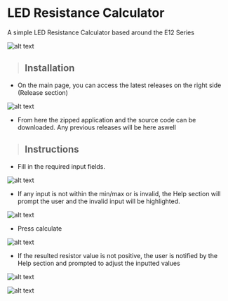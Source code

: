 # LED Resistance Calculator

A simple LED Resistance Calculator based around the E12 Series

![alt text](https://user-images.githubusercontent.com/10596941/123623576-e3071a00-d80d-11eb-932d-3512eb6b9a55.png)




 >## Installation

* On the main page, you can access the latest releases on the right side (Release section)

![alt text](https://user-images.githubusercontent.com/10596941/123620995-11cfc100-d80b-11eb-8cd9-63ec50b1342c.png)

* From here the zipped application and the source code can be downloaded. Any previous releases will be here aswell




>## Instructions

* Fill in the required input fields. 

![alt text](https://user-images.githubusercontent.com/10596941/123616427-8eac6c00-d806-11eb-815d-80b5ba5e243a.png)

* If any input is not within the min/max or is invalid, the Help section will prompt the user and the invalid input will be highlighted.

![alt text](https://user-images.githubusercontent.com/10596941/123616611-bd2a4700-d806-11eb-96eb-949e9171b410.png)

* Press calculate

![alt text](https://user-images.githubusercontent.com/10596941/123616711-d7fcbb80-d806-11eb-9bf5-4a58e4fe38a8.png)

* If the resulted resistor value is not positive, the user is notified by the Help section and prompted to adjust the inputted values

![alt text](https://user-images.githubusercontent.com/10596941/123619841-dda7d080-d809-11eb-9a11-8de7cc5529ed.png)

![alt text](https://user-images.githubusercontent.com/10596941/123616817-f06cd600-d806-11eb-986e-d7105e5047d3.png)
